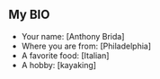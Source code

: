 ## My BIO
- Your name: [Anthony Brida]
- Where you are from: [Philadelphia]
- A favorite food: [Italian]
- A hobby: [kayaking]
